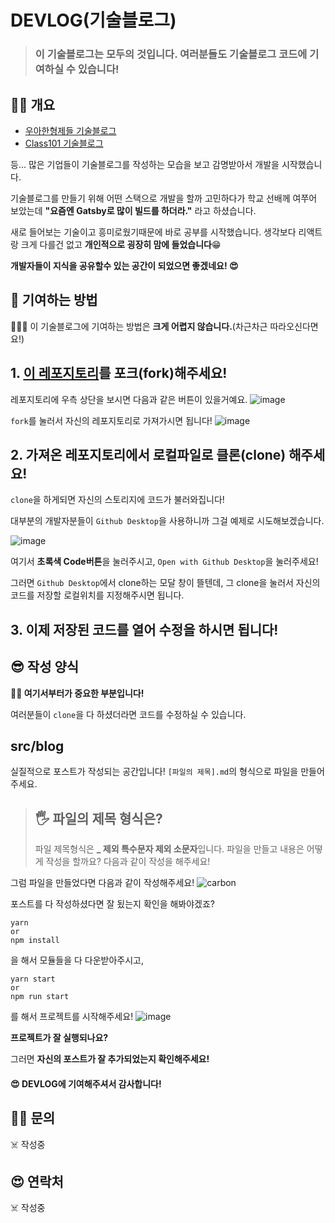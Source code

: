 # DEVLOG(기술블로그)

> ### 이 기술블로그는 모두의 것입니다. 여러분들도 기술블로그 코드에 기여하실 수 있습니다!

## 🕵️‍♂️ 개요

- [우아한형제들 기술블로그](https://woowabros.github.io/)
- [Class101 기술블로그](https://class101.dev/)

등... 많은 기업들이 기술블로그를 작성하는 모습을 보고 감명받아서 개발을 시작했습니다.

기술블로그를 만들기 위해 어떤 스택으로 개발을 할까 고민하다가 학교 선배께 여쭈어 보았는데 **"요즘엔 Gatsby로 많이 빌드를 하더라."** 라고 하셨습니다.

새로 들어보는 기술이고 흥미로웠기때문에 바로 공부를 시작했습니다. 생각보다 리액트랑 크게 다를건 없고 **개인적으로 굉장히 맘에 들었습니다**😁

**개발자들이 지식을 공유할수 있는 공간이 되었으면 좋겠네요! 😍**

## 🤨 기여하는 방법

🦹🏼‍♂️ 이 기술블로그에 기여하는 방법은 **크게 어렵지 않습니다.**(차근차근 따라오신다면요!)

## 1. [이 레포지토리](https://github.com/Hong-JunHyeok/Tech-Blog/tree/source)를 포크(fork)해주세요!

레포지토리에 우측 상단을 보시면 다음과 같은 버튼이 있을거예요.
![image](https://user-images.githubusercontent.com/48292190/116492325-ef86f900-a8d6-11eb-9587-1ba3a577675c.png)

`fork`를 눌러서 자신의 레포지토리로 가져가시면 됩니다!
![image](https://user-images.githubusercontent.com/48292190/116492449-3e349300-a8d7-11eb-9c14-fb4e0cbf0edf.png)

## 2. 가져온 레포지토리에서 로컬파일로 클론(clone) 해주세요!

`clone`을 하게되면 자신의 스토리지에 코드가 불러와집니다!

대부분의 개발자분들이 `Github Desktop`을 사용하니까 그걸 예제로 시도해보겠습니다.

![image](https://user-images.githubusercontent.com/48292190/116492564-82279800-a8d7-11eb-8fa0-2e27af296a33.png)

여기서 **초록색 Code버튼**을 눌러주시고, `Open with Github Desktop`을 눌러주세요!

그러면 `Github Desktop`에서 clone하는 모달 창이 뜰텐데, 그 clone을 눌러서 자신의 코드를 저장할 로컬위치를 지정해주시면 됩니다.

## 3. 이제 저장된 코드를 열어 수정을 하시면 됩니다!

## 😎 작성 양식

**👨‍💻 여기서부터가 중요한 부분입니다!**

여러분들이 `clone`을 다 하셨더라면 코드를 수정하실 수 있습니다.

## src/blog

  실질적으로 포스트가 작성되는 공간입니다!
  `[파일의 제목].md`의 형식으로 파일을 만들어주세요.

  > ## 🖐 파일의 제목 형식은?
  >
  > 파일 제목형식은 **\_ 제외 특수문자 제외 소문자**입니다.
  > 파일을 만들고 내용은 어떻게 작성을 할까요?
  > 다음과 같이 작성을 해주세요!

  그럼 파일을 만들었다면 다음과 같이 작성해주세요!
  ![carbon](https://user-images.githubusercontent.com/48292190/116493657-201c6200-a8da-11eb-85e3-e6cf457dee55.png)

포스트를 다 작성하셨다면 잘 됬는지 확인을 해봐야겠죠?

```
yarn
or 
npm install
```
을 해서 모듈들을 다 다운받아주시고,

```
yarn start
or 
npm run start
```
를 해서 프로젝트를 시작해주세요! 
![image](https://user-images.githubusercontent.com/48292190/116493837-80130880-a8da-11eb-9954-c48ca1a83c45.png)

**프로젝트가 잘 실행되나요?**

그러면 **자신의 포스트가 잘 추가되었는지 확인해주세요!**

#### 😍 DEVLOG에 기여해주셔서 감사합니다!

## 🤷‍♀️ 문의

☠️ 작성중

## 😍 연락처

☠️ 작성중
